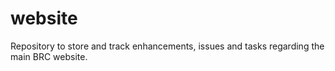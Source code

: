 # website
Repository to store and track enhancements, issues and tasks regarding the main BRC website.
